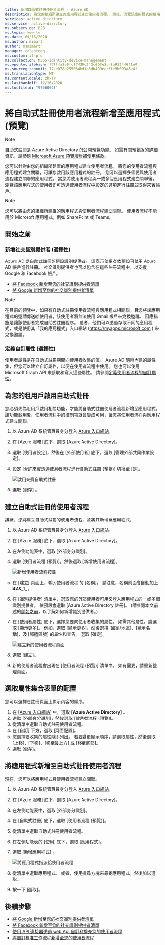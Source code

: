 ```yaml
---
title: 新增自助式註冊使用者流程 - Azure AD
description: 為您的組織所建立的應用程式建立使用者流程。 然後，流覽該應用程式的使用者就可以使用在使用者流程中設定的選項，來得到來賓帳戶。
services: active-directory
ms.service: active-directory
ms.subservice: B2B
ms.topic: how-to
ms.date: 06/16/2020
ms.author: mimart
author: msmimart
manager: celestedg
ms.custom: it-pro
ms.collection: M365-identity-device-management
ms.openlocfilehash: f76f4a3e5fc87420c242c693e3c48a91244641e0
ms.sourcegitcommit: 77ab078e255034bd1a8db499eec6fe9b093a8e4f
ms.translationtype: MT
ms.contentlocale: zh-TW
ms.lasthandoff: 12/16/2020
ms.locfileid: "97560028"
---
```

# <a name="add-a-self-service-sign-up-user-flow-to-an-app-preview"></a>將自助式註冊使用者流程新增至應用程式 (預覽)
> [!NOTE]
> 自助式註冊是 Azure Active Directory 的公開預覽功能。 如需有關預覽版的詳細資訊，請參閱 [Microsoft Azure 預覽版增補使用條款](https://azure.microsoft.com/support/legal/preview-supplemental-terms/)。

您可以針對由您的組織所建置的應用程式建立使用者流程。 將您的使用者流程與應用程式建立關聯，可讓您啟用該應用程式的註冊。 您可以選擇多個要與使用者流程建立關聯的應用程式。 當您將使用者流程與一或多個應用程式建立關聯後，瀏覽該應用程式的使用者即可透過使用者流程中設定的選項進行註冊並取得來賓帳戶。

> [!NOTE]
> 您可以將由您的組織所建置的應用程式與使用者流程建立關聯。 使用者流程不能用於 Microsoft 應用程式，例如 SharePoint 或 Teams。

## <a name="before-you-begin"></a>開始之前

### <a name="add-social-identity-providers-optional"></a>新增社交識別提供者 (選擇性)

Azure AD 是自助式註冊的預設識別提供者。 這表示使用者依預設可使用 Azure AD 帳戶進行註冊。 社交識別提供者也可以包含在這些註冊流程中，以支援 Google 和 Facebook 帳戶。

- [將 Facebook 新增至您的社交識別提供者清單](facebook-federation.md)
- [將 Google 新增至您的社交識別提供者清單](google-federation.md)

> [!NOTE]
> 在目前的預覽中，如果有自助式註冊使用者流程與應用程式相關聯，且您將該應用程式的邀請傳送給使用者，該使用者將無法使用 Gmail 帳戶來兌換邀請。 因應措施是讓該使用者完成自助式註冊程序。 或者，他們可以透過存取不同的應用程式，或是使用其「我的應用程式」入口網站 (https://myapps.microsoft.com ) 來兌換邀請。

### <a name="define-custom-attributes-optional"></a>定義自訂屬性 (選擇性)

使用者屬性是在自助式註冊期間向使用者收集的值。 Azure AD 隨附內建的屬性集，但您可以建立自訂屬性，以便在使用者流程中使用。 您也可以使用 Microsoft Graph API 來讀取和寫入這些屬性。 請參閱[定義使用者流程的自訂屬性](user-flow-add-custom-attributes.md)。

## <a name="enable-self-service-sign-up-for-your-tenant"></a>為您的租用戶啟用自助式註冊

您必須先為租用戶啟用相關功能，才能將自助式註冊使用者流程新增至應用程式。 該功能啟用後，使用者流程中的控制項就會變成可用，讓您將使用者流程與應用程式建立關聯。

1. 以 Azure AD 系統管理員身分登入 [Azure 入口網站](https://portal.azure.com)。
2. 在 [Azure 服務] 底下，選取 [Azure Active Directory]。
3. 選取 [使用者設定]，然後在 [外部使用者] 底下，選取 [管理外部共同作業設定]。
4. 設定 [允許來賓透過使用者流程進行自助式註冊 (預覽)] 切換至 [是]。

   ![啟用來賓自助式註冊](media/self-service-sign-up-user-flow/enable-self-service-sign-up.png)
5. 選取 [儲存]  。
## <a name="create-the-user-flow-for-self-service-sign-up"></a>建立自助式註冊的使用者流程

接著，您將建立自助式註冊的使用者流程，並將其新增至應用程式。

1. 以 Azure AD 系統管理員身分登入 [Azure 入口網站](https://portal.azure.com)。
2. 在 [Azure 服務] 底下，選取 [Azure Active Directory]。
3. 在左側功能表中，選取 [外部身分識別]。
4. 選取 [使用者流程 (預覽)]，然後選取 [新增使用者流程]。

   ![新增使用者流程按鈕](media/self-service-sign-up-user-flow/new-user-flow.png)

5. 在 [建立] 頁面上，輸入使用者流程 的 [名稱]。 請注意，名稱前面會自動加上 **B2X_1_** 。
6. 在 [識別提供者] 清單中，選取您的外部使用者可用來登入應用程式的一或多個識別提供者。 依預設會選取 [Azure Active Directory 註冊]。 (請參閱本文前述的[開始之前](#before-you-begin)，以了解如何新增識別提供者。)
7. 在 [使用者屬性] 底下，選擇您要向使用者收集的屬性。 如需其他屬性，請選取 [顯示更多]。 例如，選取 [顯示更多]，然後選擇 [國家/地區]、[顯示名稱]，及 [郵遞區號] 的屬性和宣告。 選取 [確定]。

   ![建立新的使用者流程頁面](media/self-service-sign-up-user-flow/create-user-flow.png)

8. 選取 [建立]。
9. 新的使用者流程會出現在 [使用者流程 (預覽)] 清單中。 如有需要，請重新整理頁面。

## <a name="select-the-layout-of-the-attribute-collection-form"></a>選取屬性集合表單的配置

您可以選擇在註冊頁面上顯示內容的順序。 

1. 在 [[Azure 入口網站]](https://portal.azure.com) 中，選取 **[Azure Active Directory]** 。
2. 選取 [外部身分識別]，然後選取 [使用者流程 (預覽)]。
3. 從清單中選取自助式註冊使用者流程。
4. 在 [自訂] 下方，選取 [頁面配置]。
5. 您選擇要收集的屬性隨即列出。 若要變更顯示順序，請選取屬性，然後選取 [上移]、[下移]、[移至最上方] 或 [移至底部]。
6. 選取 [儲存]。

## <a name="add-applications-to-the-self-service-sign-up-user-flow"></a>將應用程式新增至自助式註冊使用者流程

現在，您可以將應用程式與使用者流程建立關聯。

1. 以 Azure AD 系統管理員身分登入 [Azure 入口網站](https://portal.azure.com)。
2. 在 [Azure 服務] 底下，選取 [Azure Active Directory]。
3. 在左側功能表中，選取 [外部身分識別]。
4. 在 [自助式註冊] 底下，選取 [使用者流程 (預覽)]。
5. 從清單中選取自助式註冊使用者流程。
6. 在左側功能表的 [使用] 底下，選取 [應用程式]。
7. 選取 [新增應用程式] 。

   ![將應用程式指派給使用者流程](media/self-service-sign-up-user-flow/assign-app-to-user-flow.png)

8. 從清單中選取應用程式。 或者，使用搜尋方塊來尋找應用程式，然後加以選取。
9. 按一下 [選取]。

## <a name="next-steps"></a>後續步驟

- [將 Google 新增至您的社交識別提供者清單](google-federation.md)
- [將 Facebook 新增至您的社交識別提供者清單](facebook-federation.md)
- [使用 API 連接器透過 web Api 自訂和擴充您的使用者流程](api-connectors-overview.md)
- [將自訂核准工作流程新增至您的使用者流程](self-service-sign-up-add-approvals.md)
